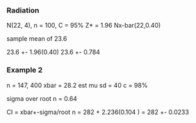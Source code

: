 
### Radiation

N(22, 4), n = 100, C = 95%
	Z* = 1.96
Nx-bar(22,0.40)

sample mean of 23.6

23.6 +- 1.96(0.40)
23.6 +- 0.784


### Example 2

n = 147, 400
xbar = 28.2
est mu
sd = 40
c = 98%

sigma over root n = 0.64

CI = xbar+-sigma/root n = 282 + 2.236(0.104 ) = 282 +- 0.0233
